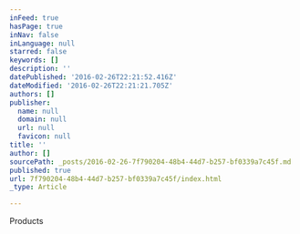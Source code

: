 ```yaml
---
inFeed: true
hasPage: true
inNav: false
inLanguage: null
starred: false
keywords: []
description: ''
datePublished: '2016-02-26T22:21:52.416Z'
dateModified: '2016-02-26T22:21:21.705Z'
authors: []
publisher:
  name: null
  domain: null
  url: null
  favicon: null
title: ''
author: []
sourcePath: _posts/2016-02-26-7f790204-48b4-44d7-b257-bf0339a7c45f.md
published: true
url: 7f790204-48b4-44d7-b257-bf0339a7c45f/index.html
_type: Article

---
```

Products